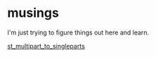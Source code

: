 # musings
I'm just trying to figure things out here and learn.

[st_multipart_to_singleparts](musings/st_multipart_to_singleparts.md)
